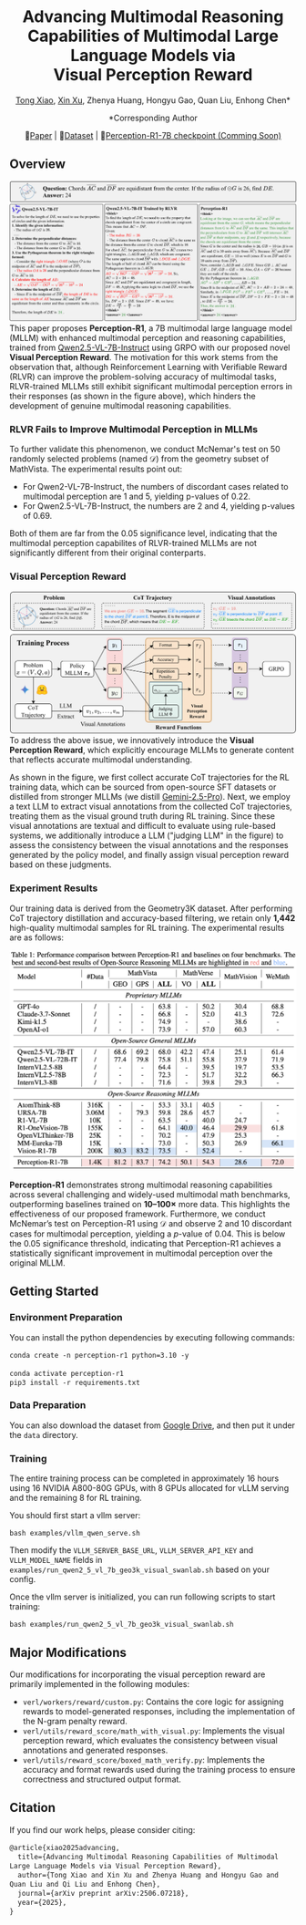 <div align="center">

# Advancing Multimodal Reasoning Capabilities of Multimodal Large Language Models via </br> Visual Perception Reward

[Tong Xiao](https://github.com/tongxiao2002), [Xin Xu](https://github.com/XinXU-USTC), Zhenya Huang, Hongyu Gao, Quan Liu, Enhong Chen*

*Corresponding Author

📃[Paper](https://arxiv.org/abs/2506.07218) | 🤗[Dataset](https://huggingface.co/datasets/tongxiao2002/Perception-R1-Dataset) | 🤗[Perception-R1-7B checkpoint (Comming Soon)](https://huggingface.co/tongxiao2002/Perception-R1-7B)

</div>

## Overview
![image](./assets/intro.png)
This paper proposes **Perception-R1**, a 7B multimodal large language model (MLLM) with enhanced multimodal perception and reasoning capabilities, trained from [Qwen2.5-VL-7B-Instruct](https://huggingface.co/Qwen/Qwen2.5-VL-7B-Instruct) using GRPO with our proposed novel **Visual Perception Reward**. The motivation for this work stems from the observation that, although Reinforcement Learning with Verifiable Reward (RLVR) can improve the problem-solving accuracy of multimodal tasks, RLVR-trained MLLMs still exhibit significant multimodal perception errors in their responses (as shown in the figure above), which hinders the development of genuine multimodal reasoning capabilities.

### RLVR Fails to Improve Multimodal Perception in MLLMs
To further validate this phenomenon, we conduct McNemar's test on 50 randomly selected problems (named $\mathcal{D}$) from the geometry subset of MathVista. The experimental results point out:
- For Qwen2-VL-7B-Instruct, the numbers of discordant cases related to multimodal perception are 1 and 5, yielding p-values of 0.22.
- For Qwen2.5-VL-7B-Instruct, the numbers are 2 and 4, yielding p-values of 0.69.

Both of them are far from the 0.05 significance level, indicating that the multimodal perception capabilites of RLVR-trained MLLMs are not significantly different from their original conterparts.

### Visual Perception Reward
![image](./assets/method.png)
To address the above issue, we innovatively introduce the **Visual Perception Reward**, which explicitly encourage MLLMs to generate content that reflects accurate multimodal understanding.

As shown in the figure, we first collect accurate CoT trajectories for the RL training data, which can be sourced from open-source SFT datasets or distilled from stronger MLLMs (we distill [Gemini-2.5-Pro](https://deepmind.google/models/gemini/pro/)). Next, we employ a text LLM to extract visual annotations from the collected CoT trajectories, treating them as the visual ground truth during RL training. Since these visual annotations are textual and difficult to evaluate using rule-based systems, we additionally introduce a LLM ("judging LLM" in the figure) to assess the consistency between the visual annotations and the responses generated by the policy model, and finally assign visual perception reward based on these judgments.

### Experiment Results
Our training data is derived from the Geometry3K dataset. After performing CoT trajectory distillation and accuracy-based filtering, we retain only **1,442** high-quality multimodal samples for RL training. The experimental results are as follows:

![image](./assets/experiment.png)

**Perception-R1** demonstrates strong multimodal reasoning capabilities across several challenging and widely-used multimodal math benchmarks, outperforming baselines trained on **10–100×** more data. This highlights the effectiveness of our proposed framework. Furthermore, we conduct McNemar’s test on Perception-R1 using $\mathcal{D}$ and observe 2 and 10 discordant cases for multimodal perception, yielding a $p$-value of 0.04. This is below the 0.05 significance threshold, indicating that Perception-R1 achieves a statistically significant improvement in multimodal perception over the original MLLM.

## Getting Started
### Environment Preparation
You can install the python dependencies by executing following commands:
```shell
conda create -n perception-r1 python=3.10 -y

conda activate perception-r1
pip3 install -r requirements.txt
```

### Data Preparation
You can also download the dataset from [Google Drive](https://drive.google.com/file/d/1Y7x2xWy1QnSqM1SwUHyTyL4f9gFLRQW9/view?usp=sharing), and then put it under the `data` directory.

### Training
The entire training process can be completed in approximately 16 hours using 16 NVIDIA A800-80G GPUs, with 8 GPUs allocated for vLLM serving and the remaining 8 for RL training.

You should first start a vllm server:
```shell
bash examples/vllm_qwen_serve.sh
```
Then modify the `VLLM_SERVER_BASE_URL`, `VLLM_SERVER_API_KEY` and `VLLM_MODEL_NAME` fields in `examples/run_qwen2_5_vl_7b_geo3k_visual_swanlab.sh` based on your config.

Once the vllm server is initialized, you can run following scripts to start training:
```shell
bash examples/run_qwen2_5_vl_7b_geo3k_visual_swanlab.sh
```

## Major Modifications
Our modifications for incorporating the visual perception reward are primarily implemented in the following modules:
- `verl/workers/reward/custom.py`: Contains the core logic for assigning rewards to model-generated responses, including the implementation of the N-gram penalty reward.
- `verl/utils/reward_score/math_with_visual.py`: Implements the visual perception reward, which evaluates the consistency between visual annotations and generated responses.
- `verl/utils/reward_score/boxed_math_verify.py`: Implements the accuracy and format rewards used during the training process to ensure correctness and structured output format.

## Citation
If you find our work helps, please consider citing:
```plain
@article{xiao2025advancing,
  title={Advancing Multimodal Reasoning Capabilities of Multimodal Large Language Models via Visual Perception Reward},
  author={Tong Xiao and Xin Xu and Zhenya Huang and Hongyu Gao and Quan Liu and Qi Liu and Enhong Chen},
  journal={arXiv preprint arXiv:2506.07218},
  year={2025},
}
```
